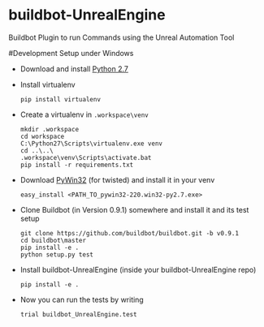 # buildbot-UnrealEngine
Buildbot Plugin to run Commands using the Unreal Automation Tool

#Development Setup under Windows

* Download and install [Python 2.7](https://www.python.org/downloads/)

* Install virtualenv
  ```
  pip install virtualenv
  ```
* Create a virtualenv in `.workspace\venv`
  ```
  mkdir .workspace
  cd workspace
  C:\Python27\Scripts\virtualenv.exe venv
  cd ..\..\
  .workspace\venv\Scripts\activate.bat
  pip install -r requirements.txt
  ```

* Download [PyWin32](https://sourceforge.net/projects/pywin32/files/pywin32/) (for twisted) and install it in your venv
  ```
  easy_install <PATH_TO_pywin32-220.win32-py2.7.exe>
  ```

* Clone Buildbot (in Version 0.9.1) somewhere and install it and its test setup
  ```
  git clone https://github.com/buildbot/buildbot.git -b v0.9.1
  cd buildbot\master
  pip install -e .
  python setup.py test
  ```

* Install buildbot-UnrealEngine (inside your buildbot-UnrealEngine repo)
  ```
  pip install -e .
  ```

* Now you can run the tests by writing
  ```
  trial buildbot_UnrealEngine.test
  ```
